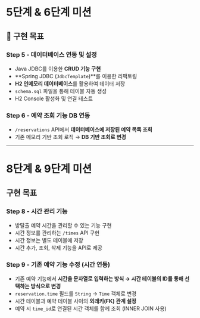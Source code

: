 #  5단계 & 6단계 미션 

## 🔧 구현 목표

###  Step 5 - 데이터베이스 연동 및 설정
- Java JDBC를 이용한 **CRUD 기능 구현**
- **Spring JDBC (`JdbcTemplate`)**를 이용한 리팩토링
- **H2 인메모리 데이터베이스**를 활용하여 데이터 저장
- `schema.sql` 파일을 통해 테이블 자동 생성
- H2 Console 활성화 및 연결 테스트

###  Step 6 - 예약 조회 기능 DB 연동
- `/reservations` API에서 **데이터베이스에 저장된 예약 목록 조회**
- 기존 메모리 기반 조회 로직 → **DB 기반 조회로 변경**

---

#  8단계 & 9단계 미션

## 구현 목표

### Step 8 - 시간 관리 기능

- 방탈출 예약 시간을 관리할 수 있는 기능 구현
- 시간 정보를 관리하는 `/times` API 구현
- 시간 정보는 별도 테이블에 저장
- 시간 추가, 조회, 삭제 기능을 API로 제공

### Step 9 - 기존 예약 기능 수정 (시간 연동)

- 기존 예약 기능에서 **시간을 문자열로 입력하는 방식 → 시간 테이블의 ID를 통해 선택하는 방식으로 변경**
- `reservation.time` 필드를 `String` → `Time` 객체로 변경
- 시간 테이블과 예약 테이블 사이의 **외래키(FK) 관계 설정**
- 예약 시 `time_id`로 연결된 시간 객체를 함께 조회 (INNER JOIN 사용)
